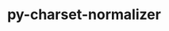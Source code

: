 ---
title: "py-charset-normalizer"
layout: cache
categories: [package, v0.19]
meta: {"versions": ["2.0.12"], "compilers": ["gcc@=11.1.0", "gcc@=7.3.1", "gcc@=7.5.0", "oneapi@=2022.1.0"], "oss": ["amzn2", "ubuntu18.04", "ubuntu20.04"], "platforms": ["linux"], "targets": ["aarch64", "neoverse_n1", "x86_64", "x86_64_v3"], "stacks": ["aws-isc", "aws-isc-aarch64", "data-vis-sdk", "e4s", "e4s-oneapi", "ml-cpu", "ml-cuda", "ml-rocm"], "num_specs": 11, "num_specs_by_stack": {"aws-isc-aarch64": 2, "ml-cuda": 2, "ml-rocm": 1, "ml-cpu": 2, "aws-isc": 1, "data-vis-sdk": 1, "e4s": 4, "e4s-oneapi": 1}}
spec_details: [{"hash": "jchiurdk634rq756shdo7jpaer72kl53", "compiler": "gcc@=7.3.1", "versions": ["2.0.12"], "os": "amzn2", "platform": "linux", "target": "aarch64", "variants": ["build_system=python_pip"], "stacks": ["aws-isc-aarch64"], "size": "-", "tarball": "https://binaries.spack.io/releases/v0.19/build_cache/linux-amzn2-aarch64/gcc-7.3.1/py-charset-normalizer-2.0.12/linux-amzn2-aarch64-gcc-7.3.1-py-charset-normalizer-2.0.12-jchiurdk634rq756shdo7jpaer72kl53.spack"}, {"hash": "wye5dvoaqqdpbs3p77s2ieizgmykfhzw", "compiler": "gcc@=7.3.1", "versions": ["2.0.12"], "os": "amzn2", "platform": "linux", "target": "neoverse_n1", "variants": ["build_system=python_pip"], "stacks": ["aws-isc-aarch64"], "size": "-", "tarball": "https://binaries.spack.io/releases/v0.19/build_cache/linux-amzn2-neoverse_n1/gcc-7.3.1/py-charset-normalizer-2.0.12/linux-amzn2-neoverse_n1-gcc-7.3.1-py-charset-normalizer-2.0.12-wye5dvoaqqdpbs3p77s2ieizgmykfhzw.spack"}, {"hash": "kjagg2gtmhatubs2sptvsr3q4uvuhtho", "compiler": "gcc@=7.3.1", "versions": ["2.0.12"], "os": "amzn2", "platform": "linux", "target": "x86_64_v3", "variants": ["build_system=python_pip"], "stacks": ["ml-cuda", "ml-rocm", "ml-cpu"], "size": "-", "tarball": "https://binaries.spack.io/releases/v0.19/build_cache/linux-amzn2-x86_64_v3/gcc-7.3.1/py-charset-normalizer-2.0.12/linux-amzn2-x86_64_v3-gcc-7.3.1-py-charset-normalizer-2.0.12-kjagg2gtmhatubs2sptvsr3q4uvuhtho.spack"}, {"hash": "r3bqud67zmlhn4kjpkwb3m77pnnnjkms", "compiler": "gcc@=7.3.1", "versions": ["2.0.12"], "os": "amzn2", "platform": "linux", "target": "x86_64_v3", "variants": ["build_system=python_pip"], "stacks": ["ml-cuda", "ml-cpu"], "size": "-", "tarball": "https://binaries.spack.io/releases/v0.19/build_cache/linux-amzn2-x86_64_v3/gcc-7.3.1/py-charset-normalizer-2.0.12/linux-amzn2-x86_64_v3-gcc-7.3.1-py-charset-normalizer-2.0.12-r3bqud67zmlhn4kjpkwb3m77pnnnjkms.spack"}, {"hash": "kftjcekq7shc22ft3pwv73sr2zsqshtx", "compiler": "gcc@=7.3.1", "versions": ["2.0.12"], "os": "amzn2", "platform": "linux", "target": "x86_64_v3", "variants": ["build_system=python_pip"], "stacks": ["aws-isc"], "size": "-", "tarball": "https://binaries.spack.io/releases/v0.19/build_cache/linux-amzn2-x86_64_v3/gcc-7.3.1/py-charset-normalizer-2.0.12/linux-amzn2-x86_64_v3-gcc-7.3.1-py-charset-normalizer-2.0.12-kftjcekq7shc22ft3pwv73sr2zsqshtx.spack"}, {"hash": "vduikh5x6zk265watkks32uo6ayhrx6g", "compiler": "gcc@=7.5.0", "versions": ["2.0.12"], "os": "ubuntu18.04", "platform": "linux", "target": "x86_64", "variants": ["build_system=python_pip"], "stacks": ["data-vis-sdk"], "size": "-", "tarball": "https://binaries.spack.io/releases/v0.19/build_cache/linux-ubuntu18.04-x86_64/gcc-7.5.0/py-charset-normalizer-2.0.12/linux-ubuntu18.04-x86_64-gcc-7.5.0-py-charset-normalizer-2.0.12-vduikh5x6zk265watkks32uo6ayhrx6g.spack"}, {"hash": "ev5qc7hovlpkkrgsk7r3ydgn2ybf6rfo", "compiler": "gcc@=11.1.0", "versions": ["2.0.12"], "os": "ubuntu20.04", "platform": "linux", "target": "x86_64", "variants": ["build_system=python_pip"], "stacks": ["e4s"], "size": "-", "tarball": "https://binaries.spack.io/releases/v0.19/build_cache/linux-ubuntu20.04-x86_64/gcc-11.1.0/py-charset-normalizer-2.0.12/linux-ubuntu20.04-x86_64-gcc-11.1.0-py-charset-normalizer-2.0.12-ev5qc7hovlpkkrgsk7r3ydgn2ybf6rfo.spack"}, {"hash": "cr2mvih4xdohdiiscbb6pp6kvrsv2ugy", "compiler": "gcc@=11.1.0", "versions": ["2.0.12"], "os": "ubuntu20.04", "platform": "linux", "target": "x86_64", "variants": ["build_system=python_pip"], "stacks": ["e4s"], "size": "-", "tarball": "https://binaries.spack.io/releases/v0.19/build_cache/linux-ubuntu20.04-x86_64/gcc-11.1.0/py-charset-normalizer-2.0.12/linux-ubuntu20.04-x86_64-gcc-11.1.0-py-charset-normalizer-2.0.12-cr2mvih4xdohdiiscbb6pp6kvrsv2ugy.spack"}, {"hash": "zb7bvwptqyqhlqcctmup3hexxdqw6uym", "compiler": "gcc@=11.1.0", "versions": ["2.0.12"], "os": "ubuntu20.04", "platform": "linux", "target": "x86_64", "variants": ["build_system=python_pip"], "stacks": ["e4s"], "size": "-", "tarball": "https://binaries.spack.io/releases/v0.19/build_cache/linux-ubuntu20.04-x86_64/gcc-11.1.0/py-charset-normalizer-2.0.12/linux-ubuntu20.04-x86_64-gcc-11.1.0-py-charset-normalizer-2.0.12-zb7bvwptqyqhlqcctmup3hexxdqw6uym.spack"}, {"hash": "lt7lacubvmsnwsk6bxp7owcqkstexlj2", "compiler": "gcc@=11.1.0", "versions": ["2.0.12"], "os": "ubuntu20.04", "platform": "linux", "target": "x86_64", "variants": ["build_system=python_pip"], "stacks": ["e4s"], "size": "-", "tarball": "https://binaries.spack.io/releases/v0.19/build_cache/linux-ubuntu20.04-x86_64/gcc-11.1.0/py-charset-normalizer-2.0.12/linux-ubuntu20.04-x86_64-gcc-11.1.0-py-charset-normalizer-2.0.12-lt7lacubvmsnwsk6bxp7owcqkstexlj2.spack"}, {"hash": "mrwmxe2p7bbdnsqbpvk3vdii6depz2r6", "compiler": "oneapi@=2022.1.0", "versions": ["2.0.12"], "os": "ubuntu20.04", "platform": "linux", "target": "x86_64", "variants": ["build_system=python_pip"], "stacks": ["e4s-oneapi"], "size": "-", "tarball": "https://binaries.spack.io/releases/v0.19/build_cache/linux-ubuntu20.04-x86_64/oneapi-2022.1.0/py-charset-normalizer-2.0.12/linux-ubuntu20.04-x86_64-oneapi-2022.1.0-py-charset-normalizer-2.0.12-mrwmxe2p7bbdnsqbpvk3vdii6depz2r6.spack"}]
---